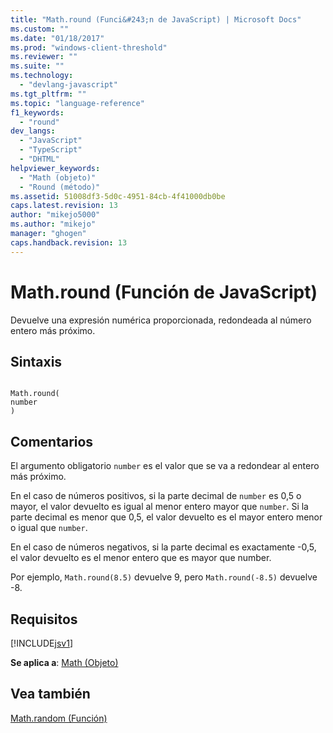 ```yaml
---
title: "Math.round (Funci&#243;n de JavaScript) | Microsoft Docs"
ms.custom: ""
ms.date: "01/18/2017"
ms.prod: "windows-client-threshold"
ms.reviewer: ""
ms.suite: ""
ms.technology: 
  - "devlang-javascript"
ms.tgt_pltfrm: ""
ms.topic: "language-reference"
f1_keywords: 
  - "round"
dev_langs: 
  - "JavaScript"
  - "TypeScript"
  - "DHTML"
helpviewer_keywords: 
  - "Math (objeto)"
  - "Round (método)"
ms.assetid: 51008df3-5d0c-4951-84cb-4f41000db0be
caps.latest.revision: 13
author: "mikejo5000"
ms.author: "mikejo"
manager: "ghogen"
caps.handback.revision: 13
---
```

# Math.round (Funci&#243;n de JavaScript)
Devuelve una expresión numérica proporcionada, redondeada al número entero más próximo.  
  
## Sintaxis  
  
```  
  
Math.round(  
number  
)   
```  
  
## Comentarios  
 El argumento obligatorio `number` es el valor que se va a redondear al entero más próximo.  
  
 En el caso de números positivos, si la parte decimal de `number` es 0,5 o mayor, el valor devuelto es igual al menor entero mayor que `number`.  Si la parte decimal es menor que 0,5, el valor devuelto es el mayor entero menor o igual que `number`.  
  
 En el caso de números negativos, si la parte decimal es exactamente \-0,5, el valor devuelto es el menor entero que es mayor que number.  
  
 Por ejemplo, `Math.round(8.5)` devuelve 9, pero `Math.round(-8.5)` devuelve \-8.  
  
## Requisitos  
 [!INCLUDE[jsv1](../../javascript/misc/includes/jsv1-md.md)]  
  
 **Se aplica a**: [Math \(Objeto\)](../../javascript/reference/math-object-javascript.md)  
  
## Vea también  
 [Math.random \(Función\)](../../javascript/reference/math-random-function-javascript.md)